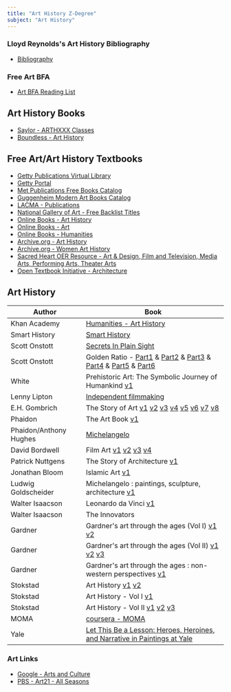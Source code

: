 ```yaml
---
title: "Art History Z-Degree"
subject: "Art History"
---
```



### Lloyd Reynolds's Art History Bibliography
* [Bibliography](https://holmschool.github.io/lloyd-reynolds)


### Free Art BFA
* [Art BFA Reading List](https://holmschool.github.io/bfa-arts)

## Art History Books
* [Saylor - ARTHXXX Classes](https://legacy.saylor.org/#courselist)
* [Boundless - Art History](https://courses.lumenlearning.com/boundless-arthistory/)


## Free Art/Art History Textbooks
* [Getty Publications Virtual Library](http://www.getty.edu/publications/virtuallibrary/index.html)
* [Getty Portal](http://portal.getty.edu/)
* [Met Publications Free Books Catalog](https://www.metmuseum.org/art/metpublications/titles-with-full-text-online)
* [Guggenheim Modern Art Books Catalog](https://archive.org/details/guggenheimmuseum)
* [LACMA - Publications](https://www.lacma.org/publications?type=137)
* [National Gallery of Art - Free Backlist Titles](https://www.nga.gov/research/publications/pdf-library.html)
* [Online Books - Art History](https://onlinebooks.library.upenn.edu/webbin/book/browse?type=lcsubc&key=Art%20%2D%2D%20History)
* [Online Books - Art](https://onlinebooks.library.upenn.edu/webbin/book/browse?type=lcsubc&key=Arts)
* [Online Books - Humanities](https://onlinebooks.library.upenn.edu/webbin/book/browse?type=lcsubc&key=Humanities)
* [Archive.org - Art History](https://archive.org/search.php?query=%22art%20history%22&and[]=loans__status__status%3A%22AVAILABLE%22&and[]=loans__status__status%3A%22UNAVAILABLE%22)
* [Archive.org - Women Art History](https://archive.org/search.php?query=%22art+history%22+women&and[]=loans__status__status%3A%22AVAILABLE%22)
* [Sacred Heart OER Resource - Art & Design, Film and Television, Media Arts, Performing Arts, Theater Arts](https://digitalcommons.sacredheart.edu/cgi/viewcontent.cgi?article=1047&context=library_staff)
* [Open Textbook Initiative - Architecture](https://emedia.rmit.edu.au/oer/featured-courses/)

## Art History
Author | Book
-------|-------
Khan Academy | [Humanities - Art History](https://www.khanacademy.org/humanities/art-history)
Smart History | [Smart History](https://smarthistory.org/)
Scott Onstott | [Secrets In Plain Sight](https://www.youtube.com/watch?v=DHhgLnIvuAs)
Scott Onstott | Golden Ratio - [Part1](https://www.youtube.com/watch?v=SYQPFotTLPY) & [Part2](https://www.youtube.com/watch?v=ZaDDobfyj4M) & [Part3](https://www.youtube.com/watch?v=Covam1H4zVY) & [Part4](https://www.youtube.com/watch?v=p5SpEs8JvKc) & [Part5](https://www.youtube.com/watch?v=X5z8OsSeUl8) & [Part6](https://www.youtube.com/watch?v=IlCS3grtyCU&list=PLA5omBvKsoSwVrmdga49_5qLYz8lkB-u1)
White | Prehistoric Art: The Symbolic Journey of Humankind [v1](https://archive.org/details/prehistoricartsy0000whit)
Lenny Lipton | [Independent filmmaking](https://archive.org/details/independentfilmm00lipt)
E.H. Gombrich | The Story of Art [v1](https://archive.org/details/in.ernet.dli.2015.234516) [v2](https://archive.org/details/in.ernet.dli.2015.29158) [v3](https://archive.org/details/storyofart00gombrich) [v4](https://archive.org/details/storyofartstor00gomb) [v5](https://archive.org/details/storyofargomt00gomb) [v6](https://archive.org/details/storyofartgom00gomb) [v7](https://archive.org/details/storyofart00gomb) [v8](https://archive.org/details/storyofart00gomb_0)
Phaidon | The Art Book [v1](https://archive.org/details/artbook00butl)
Phaidon/Anthony Hughes | [Michelangelo](https://archive.org/details/michelangeloaiar00anth)
David Bordwell | Film Art [v1](https://archive.org/details/filmartintroduct00bord_1) [v2](https://archive.org/details/filmartintroduct00bord_0) [v3](https://archive.org/details/filmartintro00bord) [v4](https://archive.org/details/PrimeraParte_201904)
Patrick Nuttgens | The Story of Architecture [v1](https://archive.org/details/storyofarchitect00patr)
Jonathan Bloom | Islamic Art [v1](https://archive.org/details/islamicarts00bloo)
Ludwig Goldscheider | Michelangelo : paintings, sculpture, architecture [v1](https://archive.org/details/michelangelopain0000gold)
Walter Isaacson | Leonardo da Vinci [v1](https://archive.org/details/WalterIsaacsonLeonardoDaVinci2017)
Walter Isaacson | The Innovators
Gardner | Gardner's art through the ages (Vol I) [v1](https://archive.org/details/gardnersartthrou01gard) [v2](https://archive.org/details/gardnersartthrou1996gard) 
Gardner | Gardner's art through the ages (Vol II) [v1](https://archive.org/details/gardnersartthrou02gard) [v2](https://archive.org/details/artthroughages01hors) [v3](https://archive.org/details/gardnersartthrou02hors)
Gardner | Gardner's art through the ages : non-western perspectives [v1](https://archive.org/details/gardnersartthrou0000gard)
Stokstad | Art History [v1](https://archive.org/details/arthistoryportab00stok) [v2](https://archive.org/details/arthistory00stok)
Stokstad | Art History - Vol I [v1](https://archive.org/details/arthistoryvolume00mari_0)
Stokstad | Art History - Vol II [v1](https://archive.org/details/arthistory0000stok) [v2](https://archive.org/details/arthistory02stok) [v3](https://archive.org/details/arthistory00mari)
MOMA | [coursera - MOMA](https://www.coursera.org/moma)
Yale | [Let This Be a Lesson: Heroes, Heroines, and Narrative in Paintings at Yale](https://artgallery.yale.edu/programs/lesson)


### Art Links
* [Google - Arts and Culture](https://artsandculture.google.com/partner?hl=en&tab=map)
* [PBS - Art21 - All Seasons](https://art21.org/watch/)
